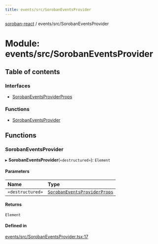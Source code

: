 ```yaml
---
title: events/src/SorobanEventsProvider
---
```

[soroban-react](../README.md) / events/src/SorobanEventsProvider

# Module: events/src/SorobanEventsProvider

## Table of contents

### Interfaces

- [SorobanEventsProviderProps](../interfaces/events_src_SorobanEventsProvider.SorobanEventsProviderProps.md)

### Functions

- [SorobanEventsProvider](events_src_SorobanEventsProvider.md#sorobaneventsprovider)

## Functions

### SorobanEventsProvider

▸ **SorobanEventsProvider**(`«destructured»`): `Element`

#### Parameters

| Name | Type |
| :------ | :------ |
| `«destructured»` | [`SorobanEventsProviderProps`](../interfaces/events_src_SorobanEventsProvider.SorobanEventsProviderProps.md) |

#### Returns

`Element`

#### Defined in

[events/src/SorobanEventsProvider.tsx:17](https://github.com/mauroepce/soroban-react/blob/546de55/packages/events/src/SorobanEventsProvider.tsx#L17)
